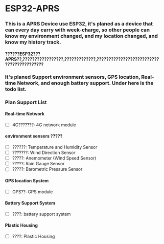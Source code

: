 # ESP32-APRS
### This is a APRS Device use ESP32, it's planed as a device that can every day carry with week-charge, so other people can know my environment changed, and my location changed, and know my history track.
#### ??????ESP32???APRS??,?????????????????,?????????????,??????????????????????????????????????????
### It's planed Support environment sensors, GPS location, Real-time Network, and enough battery support. Under here is the todo list.
### Plan Support List

#### Real-time Network
- [ ] 4G???????: 4G network module

#### environment sensors ?????
- [ ] ??????: Temperature and Humidity Sensor
- [ ] ???????: Wind Direction Sensor
- [ ] ?????: Anemometer (Wind Speed Sensor)
- [ ] ?????: Rain Gauge Sensor
- [ ] ?????: Barometric Pressure Sensor

#### GPS location System
- [ ] GPS??: GPS module
#### Battery Support System
- [ ] ????: battery support system
#### Plastic Housing
- [ ] ????: Plastic Housing


